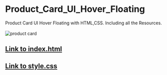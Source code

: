 # Product_Card_UI_Hover_Floating
Product Card UI Hover Floating with HTML,CSS. Including all the Resources.
<br></br>
![product card](https://github.com/NiwanthaSandaruwan/Product_Card_UI_Hover_Floating/assets/142104353/e4876358-7f78-4bba-b160-cc0c9696a851)

## [Link to index.html](Product%20Card%20UI%20Hover%20Floating/index.html)
## [Link to style.css](./Product%20Card%20UI%20Hover%20Floating/style.css)
